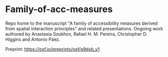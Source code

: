 # Family-of-acc-measures
 
Repo home to the manuscript "A family of accessibility measures derived from spatial interaction principles" and related presentations. Ongoing work authored by Anastasia Soukhov, Rafael H. M. Pereira, Christopher D. Higgins and Antonio Páez. 

Preprint: https://osf.io/preprints/osf/a9dxb_v1
